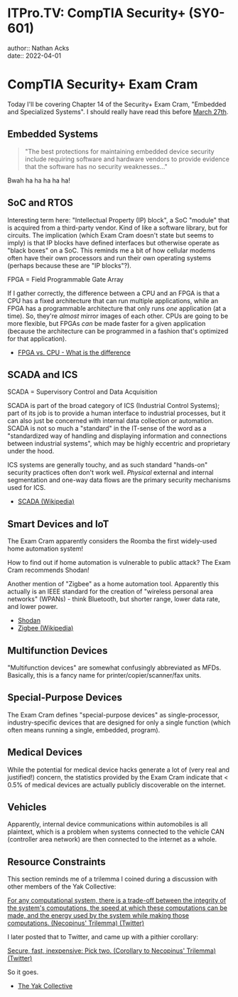 # ITPro.TV: CompTIA Security+ (SY0-601)

author:: Nathan Acks  
date:: 2022-04-01

# CompTIA Security+ Exam Cram

Today I'll be covering Chapter 14 of the Security+ Exam Cram, "Embedded and Specialized Systems". I should really have read this before [March 27th](2022-03-27-itprotv-comptia-security-plus.md).

## Embedded Systems

> "The best protections for maintaining embedded device security include requiring software and hardware vendors to provide evidence that the software has no security weaknesses..."

Bwah ha ha ha ha ha!

## SoC and RTOS

Interesting term here: "Intellectual Property (IP) block", a SoC "module" that is acquired from a third-party vendor. Kind of like a software library, but for circuits. The implication (which Exam Cram doesn't state but seems to imply) is that IP blocks have defined interfaces but otherwise operate as "black boxes" on a SoC. This reminds me a bit of how cellular modems often have their own processors and run their own operating systems (perhaps because these are "IP blocks"?).

FPGA = Field Programmable Gate Array

If I gather correctly, the difference between a CPU and an FPGA is that a CPU has a fixed architecture that can run multiple applications, while an FPGA has a programmable architecture that only runs *one* application (at a time). So, they're *almost* mirror images of each other. CPUs are going to be more flexible, but FPGAs *can* be made faster for a given application (because the architecture can be programmed in a fashion that's optimized for that application).

* [FPGA vs. CPU - What is the difference](https://hardwarebee.com/fpga-vs-cpu-difference/)

## SCADA and ICS

SCADA = Supervisory Control and Data Acquisition

SCADA is part of the broad category of ICS (Industrial Control Systems); part of its job is to provide a human interface to industrial processes, but it can also just be concerned with internal data collection or automation. SCADA is not so much a "standard" in the IT-sense of the word as a "standardized way of handling and displaying information and connections between industrial systems", which may be highly eccentric and proprietary under the hood.

ICS systems are generally touchy, and as such standard "hands-on" security practices often don't work well. *Physical* external and internal segmentation and one-way data flows are the primary security mechanisms used for ICS.

* [SCADA (Wikipedia)](https://en.wikipedia.org/wiki/SCADA)

## Smart Devices and IoT

The Exam Cram apparently considers the Roomba the first widely-used home automation system!

How to find out if home automation is vulnerable to public attack? The Exam Cram recommends Shodan!

Another mention of "Zigbee" as a home automation tool. Apparently this actually is an IEEE standard for the creation of "wireless personal area networks" (WPANs) - think Bluetooth, but shorter range, lower data rate, and lower power.

* [Shodan](https://www.shodan.io/)
* [Zigbee (Wikipedia)](https://en.wikipedia.org/wiki/Zigbee)

## Multifunction Devices

"Multifunction devices" are somewhat confusingly abbreviated as MFDs. Basically, this is a fancy name for printer/copier/scanner/fax units.

## Special-Purpose Devices

The Exam Cram defines "special-purpose devices" as single-processor, industry-specific devices that are designed for only a single function (which often means running a single, embedded, program).

## Medical Devices

While the potential for medical device hacks generate a lot of (very real and justified!) concern, the statistics provided by the Exam Cram indicate that < 0.5% of medical devices are actually publicly discoverable on the internet.

## Vehicles

Apparently, internal device communications within automobiles is all plaintext, which is a problem when systems connected to the vehicle CAN (controller area network) are then connected to the internet as a whole.

## Resource Constraints

This section reminds me of a trilemma I coined during a discussion with other members of the Yak Collective:

[For any computational system, there is a trade-off between the integrity of the system's computations, the speed at which these computations can be made, and the energy used by the system while making those computations. (Necopinus' Trilemma) (Twitter)](https://twitter.com/necopinus/status/1488201961144913923)

I later posted that to Twitter, and came up with a pithier corollary:

[Secure, fast, inexpensive: Pick two. (Corollary to Necopinus' Trilemma) (Twitter)](https://twitter.com/necopinus/status/1488201962394767360)

So it goes.

* [The Yak Collective](https://yakcollective.org)
